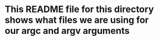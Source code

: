 # This README file for this directory shows what files we are using for our argc and argv arguments
